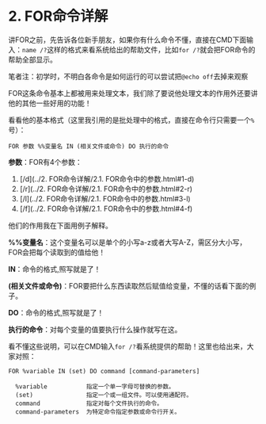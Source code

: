 # 2. FOR命令详解

讲FOR之前，先告诉各位新手朋友，如果你有什么命令不懂，直接在CMD下面输入：`name /?`这样的格式来看系统给出的帮助文件，比如`for /?`就会把FOR命令的帮助全部显示。

笔者注：初学时，不明白各命令是如何运行的可以尝试把`@echo off`去掉来观察

FOR这条命令基本上都被用来处理文本，我们除了要说他处理文本的作用外还要讲他的其他一些好用的功能！

看看他的基本格式（这里我引用的是批处理中的格式，直接在命令行只需要一个`%`号）：

```
FOR 参数 %%变量名 IN (相关文件或命令) DO 执行的命令
```

**参数**：FOR有4个参数：

1. [/d](../2. FOR命令详解/2.1. FOR命令中的参数.html#1-d)
2. [/r](../2. FOR命令详解/2.1. FOR命令中的参数.html#2-r)
3. [/l](../2. FOR命令详解/2.1. FOR命令中的参数.html#3-l)
4. [/f](../2. FOR命令详解/2.1. FOR命令中的参数.html#4-f)

他们的作用我在下面用例子解释。

**%%变量名**：这个变量名可以是单个的小写a-z或者大写A-Z，需区分大小写，FOR会把每个读取到的值给他！

**IN**：命令的格式,照写就是了！

**(相关文件或命令)**：FOR要把什么东西读取然后赋值给变量，不懂的话看下面的例子。

**DO**：命令的格式,照写就是了！

**执行的命令**：对每个变量的值要执行什么操作就写在这。

看不懂这些说明，可以在CMD输入`for /?`看系统提供的帮助！这里也给出来，大家对照：

```
FOR %variable IN (set) DO command [command-parameters]

  %variable           指定一个单一字母可替换的参数。
  (set)               指定一个或一组文件。可以使用通配符。
  command             指定对每个文件执行的命令。
  command-parameters  为特定命令指定参数或命令行开关。
```
